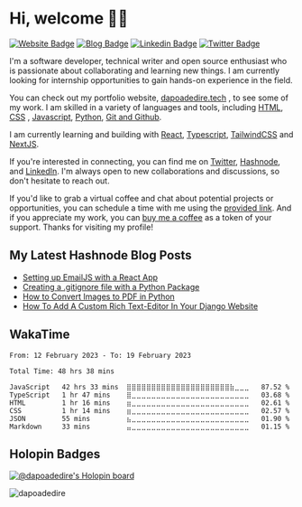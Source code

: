 # Hi, welcome 👋🏾

[![Website Badge](https://img.shields.io/badge/-Portfolio-3B7EBF?style=for-the-badge&logo=Google-Chrome&logoColor=white&link=https://dapoadedire.tech)](https://dapoadedire.tech) [![Blog Badge](https://img.shields.io/badge/-Blog-3B7EBF?style=for-the-badge&logo=Hashnode&logoColor=white&link=https://dapoadedire.hashnode.dev)](https://dapoadedire.hashnode.dev) [![Linkedin Badge](https://img.shields.io/badge/-LinkedIn-3B7EBF?style=for-the-badge&logo=Linkedin&logoColor=white&link=https://www.linkedin.com/in/dapoadedire)](https://www.linkedin.com/in/dapoadedire) [![Twitter Badge](https://img.shields.io/badge/-@dapo_adedire-3B7EBF?style=for-the-badge&logo=twitter&logoColor=white&link=https://twitter.com/dapo_adedire)](https://twitter.com/dapo_adedire)


<!--[![Patreon Badge](https://img.shields.io/badge/-Patreon-3B7EBF?style=for-the-badge&logo=Patreon&logoColor=white&link=https://patreon.com/dapoadedire)](https://patreon.com/dapoadedire)  -->

<!-- 
<img src="https://www.codewars.com/users/dapoadedire/badges/large" /> -->

I'm a software developer, technical writer and open source enthusiast who is passionate about collaborating and learning new things. I am currently looking for internship opportunities to gain hands-on experience in the field.

You can check out my portfolio website,  [dapoadedire.tech](https://dapoadedire.tech) , to see some of my work. I am skilled in a variety of languages and tools, including [HTML](), [CSS]() , [Javascript](), [Python](), [Git and Github]().

I am currently learning and building with [React](https://reactjs.org/), [Typescript](https://www.typescriptlang.org/), [TailwindCSS](https://tailwindcss.com/) and [NextJS](https://nextjs.org/).

If you're interested in connecting, you can find me on [Twitter](https://www.twitter.com/dapo_adedire), [Hashnode](https://dapoadedire.hashnode.dev), and [LinkedIn](https://www.linkedin.com/in/dapoadedire/). I'm always open to new collaborations and discussions, so don't hesitate to reach out.

If you'd like to grab a virtual coffee and chat about potential projects or opportunities, you can schedule a time with me using the [provided link](https://calendly.com/dapoadedire/cofee-chat). And if you appreciate my work, you can [buy me a coffee](https://www.buymeacoffee.com/dapoadedire) as a token of your support. Thanks for visiting my profile!



## My Latest Hashnode Blog Posts
 
<!-- HASHNODE_BLOG:START -->
- [Setting up EmailJS with a React App](https://dapoadedire.hashnode.dev//setting-up-emailjs-with-a-react-app)
- [Creating a .gitignore file with a Python Package](https://dapoadedire.hashnode.dev//creating-a-gitignore-file-with-a-python-package)
- [How to Convert Images to PDF in Python](https://dapoadedire.hashnode.dev//how-to-convert-images-to-pdf-in-python)
- [How To Add A Custom Rich Text-Editor In Your Django Website](https://dapoadedire.hashnode.dev//how-to-add-a-custom-rich-text-editor-in-your-django-website)
<!-- HASHNODE_BLOG:END -->

## WakaTime 
<!--START_SECTION:waka-->

```text
From: 12 February 2023 - To: 19 February 2023

Total Time: 48 hrs 38 mins

JavaScript   42 hrs 33 mins  ⣿⣿⣿⣿⣿⣿⣿⣿⣿⣿⣿⣿⣿⣿⣿⣿⣿⣿⣿⣿⣿⣷⣀⣀⣀   87.52 %
TypeScript   1 hr 47 mins    ⣿⣀⣀⣀⣀⣀⣀⣀⣀⣀⣀⣀⣀⣀⣀⣀⣀⣀⣀⣀⣀⣀⣀⣀⣀   03.68 %
HTML         1 hr 16 mins    ⣶⣀⣀⣀⣀⣀⣀⣀⣀⣀⣀⣀⣀⣀⣀⣀⣀⣀⣀⣀⣀⣀⣀⣀⣀   02.61 %
CSS          1 hr 14 mins    ⣶⣀⣀⣀⣀⣀⣀⣀⣀⣀⣀⣀⣀⣀⣀⣀⣀⣀⣀⣀⣀⣀⣀⣀⣀   02.57 %
JSON         55 mins         ⣦⣀⣀⣀⣀⣀⣀⣀⣀⣀⣀⣀⣀⣀⣀⣀⣀⣀⣀⣀⣀⣀⣀⣀⣀   01.90 %
Markdown     33 mins         ⣤⣀⣀⣀⣀⣀⣀⣀⣀⣀⣀⣀⣀⣀⣀⣀⣀⣀⣀⣀⣀⣀⣀⣀⣀   01.15 %
```

<!--END_SECTION:waka-->

## Holopin Badges


[![@dapoadedire's Holopin board](https://holopin.io/api/user/board?user=dapoadedire)](https://holopin.io/@dapoadedire)
<p align="left"> <img src="https://komarev.com/ghpvc/?username=dapoadedire&label=Profile%20views&color=0e75b6&style=flat" alt="dapoadedire" /> </p>

